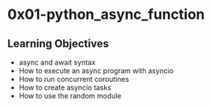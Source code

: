 # 0x01-python_async_function

## Learning Objectives

- async and await syntax
- How to execute an async program with asyncio
- How to run concurrent coroutines
- How to create asyncio tasks
- How to use the random module

